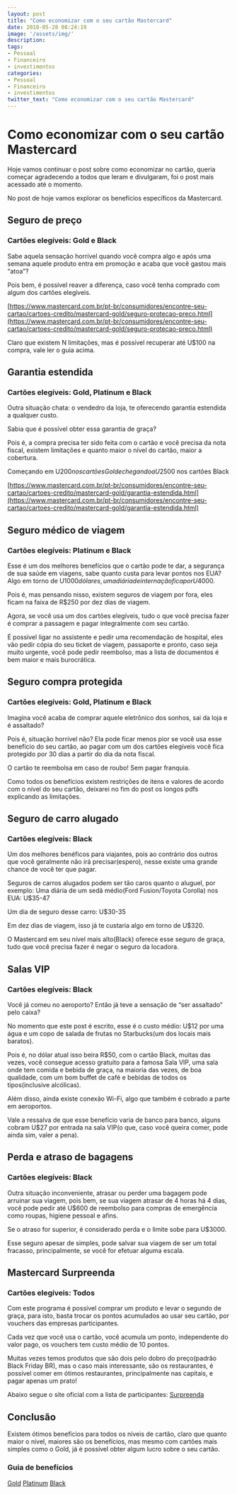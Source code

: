 ```yaml
---
layout: post
title: "Como economizar com o seu cartão Mastercard"
date: 2018-05-28 08:24:19
image: '/assets/img/'
description:
tags:
- Pessoal
- Financeiro
- investimentos
categories:
- Pessoal
- Financeiro
- investimentos
twitter_text: "Como economizar com o seu cartão Mastercard"
---
```


# Como economizar com o seu cartão Mastercard

Hoje vamos continuar o post sobre como economizar no cartão, queria começar agradecendo a todos que leram e divulgaram, foi o post mais acessado até o momento.

No post de hoje vamos explorar os benefícios específicos da Mastercard.

## Seguro de preço

### Cartões elegíveis: Gold e Black

Sabe aquela sensação horrível quando você compra algo e após uma semana aquele produto entra em promoção e acaba que você gastou mais “atoa”?

Pois bem, é possível reaver a diferença, caso você tenha comprado com algum dos cartões elegíveis.

[https://www.mastercard.com.br/pt-br/consumidores/encontre-seu-cartao/cartoes-credito/mastercard-gold/seguro-protecao-preco.html](https://www.mastercard.com.br/pt-br/consumidores/encontre-seu-cartao/cartoes-credito/mastercard-gold/seguro-protecao-preco.html)

Claro que existem N limitações, mas é possível recuperar até U$100 na compra, vale ler o guia acima.


## Garantia estendida

### Cartões elegíveis: Gold, Platinum e Black

Outra situação chata: o vendedro da loja, te oferecendo garantia estendida a qualquer custo.

Sabia que é possível obter essa garantia de graça?

Pois é, a compra precisa ter sido feita com o cartão e você precisa da nota fiscal, existem limitações e quanto maior o nível do cartão, maior a cobertura.

Começando em U$200 nos cartões Gold e chegando a U$2500 nos cartões Black

[https://www.mastercard.com.br/pt-br/consumidores/encontre-seu-cartao/cartoes-credito/mastercard-gold/garantia-estendida.html](https://www.mastercard.com.br/pt-br/consumidores/encontre-seu-cartao/cartoes-credito/mastercard-gold/garantia-estendida.html)

## Seguro médico de viagem

### Cartões elegíveis: Platinum e Black

Esse é um dos melhores benefícios que o cartão pode te dar, a segurança de sua saúde em viagens, sabe quanto custa para levar pontos nos EUA? Algo em torno de U$1000 dólares, uma diária de internação fica por U$4000.

Pois é, mas pensando nisso, existem seguros de viagem por fora, eles ficam na faixa de R$250 por dez dias de viagem.

Agora, se você usa um dos cartões elegíveis, tudo o que você precisa fazer é comprar a passagem e pagar integralmente com seu cartão.

É possível ligar no assistente e pedir uma recomendação de hospital, eles vão pedir cópia do seu ticket de viagem, passaporte e pronto, caso seja muito urgente, você pode pedir reembolso, mas a lista de documentos é bem maior e mais burocrática.


## Seguro compra protegida

### Cartões elegíveis: Gold, Platinum e Black

Imagina você acaba de comprar aquele eletrônico dos sonhos, sai da loja e é assaltado?

Pois é, situação horrível não? Ela pode ficar menos pior se você usa esse benefício do seu cartão, ao pagar com um dos cartões elegíveis você fica protegido por 30 dias a partir do dia da nota fiscal.

O cartão te reembolsa em caso de roubo! Sem pagar franquia.

Como todos os benefícios existem restrições de itens e valores de acordo com o nível do seu cartão, deixarei no fim do post os longos pdfs explicando as limitações.

## Seguro de carro alugado

### Cartões elegíveis: Black

Um dos melhores benéficos para viajantes, pois ao contrário dos outros que você geralmente não irá precisar(espero), nesse existe uma grande chance de você ter que pagar.

Seguros de carros alugados podem ser tão caros quanto o aluguel, por exemplo:
Uma diária de um sedã médio(Ford Fusion/Toyota Corolla) nos EUA: U$35-47

Um dia de seguro desse carro: U$30-35

Em dez dias de viagem, isso já te custaria algo em torno de U$320.

O Mastercard em seu nível mais alto(Black) oferece esse seguro de graça, tudo que você precisa fazer é negar o seguro da locadora.

## Salas VIP

### Cartões elegíveis: Black

Você já comeu no aeroporto? Então já teve a sensação de “ser assaltado” pelo caixa?

No momento que este post é escrito, esse é o custo médio: U$12 por uma água e um copo de salada de frutas no Starbucks(um dos locais mais baratos).

Pois é, no dólar atual isso beira R$50, com o cartão Black, muitas das vezes, você consegue acesso gratuito para a famosa Sala VIP, uma sala onde tem comida e bebida de graça, na maioria das vezes, de boa qualidade, com um bom buffet de café e bebidas de todos os tipos(inclusive alcólicas).

Além disso, ainda existe conexão Wi-Fi, algo que também é cobrado a parte em aeroportos.

Vale a ressalva de que esse benefício varia de banco para banco, alguns cobram U$27 por entrada na sala VIP(o que, caso você queira comer, pode ainda sim, valer a pena).

## Perda e atraso de bagagens

### Cartões elegíveis: Black

Outra situação inconveniente, atrasar ou perder uma bagagem pode arruinar sua viagem, pois bem, se sua viagem atrasar de 4 horas há 4 dias, você pode pedir até U$600 de reembolso para compras de emergência como roupas, higiene pessoal e afins.

Se o atraso for superior, é considerado perda e o limite sobe para U$3000.

Esse seguro apesar de simples, pode salvar sua viagem de ser um total fracasso, principalmente, se você for efetuar alguma escala.

## Mastercard Surpreenda

### Cartões elegíveis: Todos

Com este programa é possível comprar um produto e levar o segundo de graça, para isto, basta trocar os pontos acumulados ao usar seu cartão, por vouchers das empresas participantes.

Cada vez que você usa o cartão, você acumula um ponto, independente do valor pago, os vouchers tem custo médio de 10 pontos.

Muitas vezes temos produtos que são dois pelo dobro do preço(padrão Black Friday BR), mas o caso mais interessante, são os restaurantes, é possível comer em ótimos restaurantes, principalmente nas capitais, e pagar apenas um prato!

Abaixo segue o site oficial com a lista de participantes:
[Surpreenda](https://surpreenda.naotempreco.com.br/rewards/vouchers/surpreenda/home)

## Conclusão

Existem ótimos benefícios para todos os níveis de cartão, claro que quanto maior o nível, maiores são os benefícios, mas mesmo com cartões mais simples como o Gold, já é possível obter algum lucro sobre o seu cartão.

### Guia de benefícios
[Gold](https://www.mastercard.com.br/content/dam/mccom/pt-br/Consumers/features-benefits/guia-de-beneficios/cartoes-de-credito-de-consumidor/GTB_Gold_final.pdf)
[Platinum](https://www.mastercard.com.br/content/dam/mccom/pt-br/Consumers/features-benefits/guia-de-beneficios/cartoes-de-credito-de-consumidor/Guia_de_Beneficios_Platinum.pdf)
[Black](https://www.mastercard.com.br/content/dam/mccom/pt-br/Consumers/features-benefits/guia-de-beneficios/cartoes-de-credito-de-consumidor/Guia_de_Beneficios-Black%20Brasil.pdf)